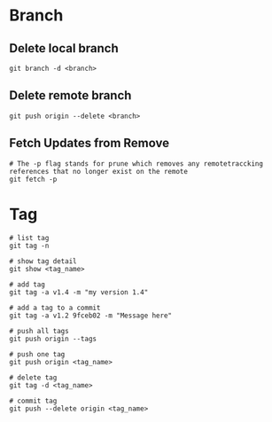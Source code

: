 # Branch

## Delete local branch
```
git branch -d <branch>
```

## Delete remote branch
```
git push origin --delete <branch>
```

## Fetch Updates from Remove
```
# The -p flag stands for prune which removes any remotetraccking references that no longer exist on the remote
git fetch -p
```

# Tag
```
# list tag
git tag -n

# show tag detail
git show <tag_name>

# add tag
git tag -a v1.4 -m "my version 1.4"

# add a tag to a commit
git tag -a v1.2 9fceb02 -m "Message here"

# push all tags
git push origin --tags

# push one tag
git push origin <tag_name>

# delete tag
git tag -d <tag_name>

# commit tag
git push --delete origin <tag_name>
```
